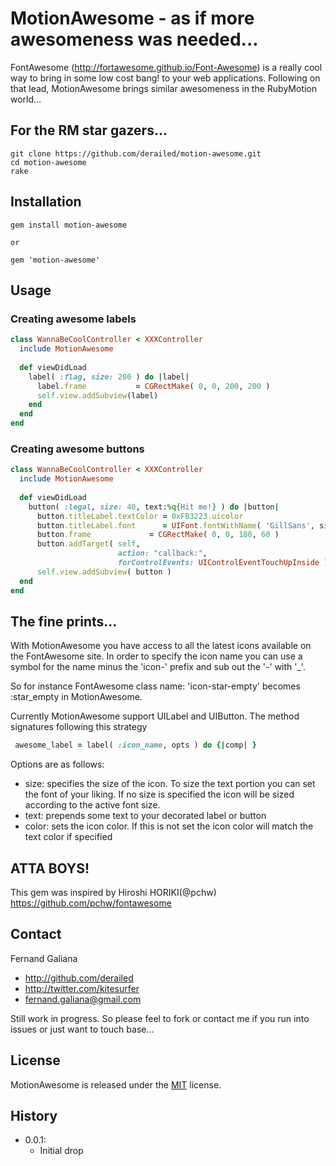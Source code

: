 # MotionAwesome - as if more awesomeness was needed...

FontAwesome (http://fortawesome.github.io/Font-Awesome) is a really cool way to bring in some 
low cost bang! to your web applications. 
Following on that lead, MotionAwesome brings similar awesomeness in the RubyMotion world...
 
## For the RM star gazers...

```
git clone https://github.com/derailed/motion-awesome.git
cd motion-awesome
rake
```

## Installation

```
gem install motion-awesome

or

gem 'motion-awesome'
```

## Usage

### Creating awesome labels

```ruby
class WannaBeCoolController < XXXController
  include MotionAwesome
  
  def viewDidLoad
    label( :flag, size: 200 ) do |label|
      label.frame           = CGRectMake( 0, 0, 200, 200 )
      self.view.addSubview(label) 
    end   
  end
end
```

### Creating awesome buttons

```ruby
class WannaBeCoolController < XXXController
  include MotionAwesome
  
  def viewDidLoad
    button( :legal, size: 40, text:%q{Hit me!} ) do |button|
      button.titleLabel.textColor = 0xFB3223.uicolor
      button.titleLabel.font      = UIFont.fontWithName( 'GillSans', size:30 )
      button.frame             = CGRectMake( 0, 0, 180, 60 )
      button.addTarget( self,
                        action: "callback:",
                        forControlEvents: UIControlEventTouchUpInside ) 
      self.view.addSubview( button )  
  end
end
```

## The fine prints...

With MotionAwesome you have access to all the latest icons available on the FontAwesome site.
In order to specify the icon name you can use a symbol for the name minus the 'icon-' prefix and
sub out the '-' with '_'. 

So for instance FontAwesome class name: 'icon-star-empty' becomes :star_empty in MotionAwesome.

Currently MotionAwesome support UILabel and UIButton. The method signatures following this strategy

```ruby
 awesome_label = label( :icon_name, opts ) do {|comp| }
```

Options are as follows:

+ size:  specifies the size of the icon. To size the text portion you can set the font of your liking.
         If no size is specified the icon will be sized according to the active font size.
+ text:  prepends some text to your decorated label or button
+ color: sets the icon color. If this is not set the icon color will match the text color if specified


## ATTA BOYS!

This gem was inspired by Hiroshi HORIKI(@pchw) https://github.com/pchw/fontawesome


## Contact

Fernand Galiana

- http://github.com/derailed
- http://twitter.com/kitesurfer
- <fernand.galiana@gmail.com>

Still work in progress. So please feel to fork or contact me if you run into issues or
just want to touch base...


## License

MotionAwesome is released under the [MIT](http://opensource.org/licenses/MIT) license.


## History
  + 0.0.1:
    + Initial drop